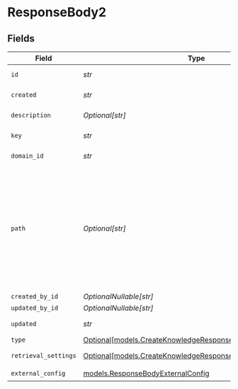 # ResponseBody2


## Fields

| Field                                                                                                                                                                                                                                                                                          | Type                                                                                                                                                                                                                                                                                           | Required                                                                                                                                                                                                                                                                                       | Description                                                                                                                                                                                                                                                                                    | Example                                                                                                                                                                                                                                                                                        |
| ---------------------------------------------------------------------------------------------------------------------------------------------------------------------------------------------------------------------------------------------------------------------------------------------- | ---------------------------------------------------------------------------------------------------------------------------------------------------------------------------------------------------------------------------------------------------------------------------------------------- | ---------------------------------------------------------------------------------------------------------------------------------------------------------------------------------------------------------------------------------------------------------------------------------------------- | ---------------------------------------------------------------------------------------------------------------------------------------------------------------------------------------------------------------------------------------------------------------------------------------------- | ---------------------------------------------------------------------------------------------------------------------------------------------------------------------------------------------------------------------------------------------------------------------------------------------- |
| `id`                                                                                                                                                                                                                                                                                           | *str*                                                                                                                                                                                                                                                                                          | :heavy_check_mark:                                                                                                                                                                                                                                                                             | The unique identifier of the knowledge base.                                                                                                                                                                                                                                                   |                                                                                                                                                                                                                                                                                                |
| `created`                                                                                                                                                                                                                                                                                      | *str*                                                                                                                                                                                                                                                                                          | :heavy_check_mark:                                                                                                                                                                                                                                                                             | The creation date of the knowledge base.                                                                                                                                                                                                                                                       |                                                                                                                                                                                                                                                                                                |
| `description`                                                                                                                                                                                                                                                                                  | *Optional[str]*                                                                                                                                                                                                                                                                                | :heavy_minus_sign:                                                                                                                                                                                                                                                                             | The description of the knowledge base.                                                                                                                                                                                                                                                         |                                                                                                                                                                                                                                                                                                |
| `key`                                                                                                                                                                                                                                                                                          | *str*                                                                                                                                                                                                                                                                                          | :heavy_check_mark:                                                                                                                                                                                                                                                                             | The unique key of the knowledge base.                                                                                                                                                                                                                                                          |                                                                                                                                                                                                                                                                                                |
| `domain_id`                                                                                                                                                                                                                                                                                    | *str*                                                                                                                                                                                                                                                                                          | :heavy_check_mark:                                                                                                                                                                                                                                                                             | The project/domain ID of the knowledge base.                                                                                                                                                                                                                                                   |                                                                                                                                                                                                                                                                                                |
| `path`                                                                                                                                                                                                                                                                                         | *Optional[str]*                                                                                                                                                                                                                                                                                | :heavy_minus_sign:                                                                                                                                                                                                                                                                             | Entity storage path in the format: `project/folder/subfolder/...`<br/><br/>The first element identifies the project, followed by nested folders (auto-created as needed).<br/><br/>With project-based API keys, the first element is treated as a folder name, as the project is predetermined by the API key. | Default                                                                                                                                                                                                                                                                                        |
| `created_by_id`                                                                                                                                                                                                                                                                                | *OptionalNullable[str]*                                                                                                                                                                                                                                                                        | :heavy_minus_sign:                                                                                                                                                                                                                                                                             | N/A                                                                                                                                                                                                                                                                                            |                                                                                                                                                                                                                                                                                                |
| `updated_by_id`                                                                                                                                                                                                                                                                                | *OptionalNullable[str]*                                                                                                                                                                                                                                                                        | :heavy_minus_sign:                                                                                                                                                                                                                                                                             | N/A                                                                                                                                                                                                                                                                                            |                                                                                                                                                                                                                                                                                                |
| `updated`                                                                                                                                                                                                                                                                                      | *str*                                                                                                                                                                                                                                                                                          | :heavy_check_mark:                                                                                                                                                                                                                                                                             | The last update date of the knowledge base.                                                                                                                                                                                                                                                    |                                                                                                                                                                                                                                                                                                |
| `type`                                                                                                                                                                                                                                                                                         | [Optional[models.CreateKnowledgeResponseBodyType]](../models/createknowledgeresponsebodytype.md)                                                                                                                                                                                               | :heavy_minus_sign:                                                                                                                                                                                                                                                                             | N/A                                                                                                                                                                                                                                                                                            |                                                                                                                                                                                                                                                                                                |
| `retrieval_settings`                                                                                                                                                                                                                                                                           | [Optional[models.CreateKnowledgeResponseBodyRetrievalSettings]](../models/createknowledgeresponsebodyretrievalsettings.md)                                                                                                                                                                     | :heavy_minus_sign:                                                                                                                                                                                                                                                                             | The retrieval settings for the knowledge base.                                                                                                                                                                                                                                                 |                                                                                                                                                                                                                                                                                                |
| `external_config`                                                                                                                                                                                                                                                                              | [models.ResponseBodyExternalConfig](../models/responsebodyexternalconfig.md)                                                                                                                                                                                                                   | :heavy_check_mark:                                                                                                                                                                                                                                                                             | N/A                                                                                                                                                                                                                                                                                            |                                                                                                                                                                                                                                                                                                |